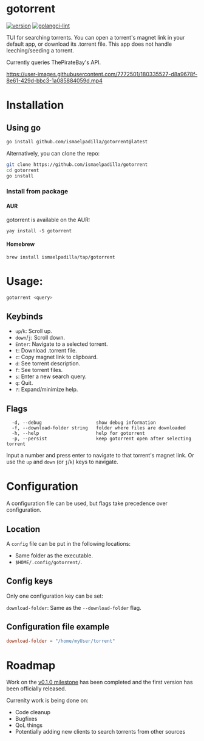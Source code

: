 # gotorrent

[![version](https://img.shields.io/github/v/release/ismaelpadilla/gotorrent)](https://github.com/ismaelpadilla/gotorrent/releases)
[![golangci-lint](https://github.com/ismaelpadilla/gotorrent/actions/workflows/golangci-lint.yml/badge.svg)](https://github.com/ismaelpadilla/gotorrent/actions/workflows/golangci-lint.yml)


TUI for searching torrents. You can open a torrent's magnet link in your default app, or download its .torrent file. This app does not handle leeching/seeding a torrent.

Currently queries ThePirateBay's API.

https://user-images.githubusercontent.com/7772501/180335527-d8a9678f-8e61-429d-bbc3-1a085884059d.mp4

# Installation

## Using go
```sh
go install github.com/ismaelpadilla/gotorrent@latest
```

Alternatively, you can clone the repo:

```sh
git clone https://github.com/ismaelpadilla/gotorrent
cd gotorrent
go install
```

### Install from package

#### AUR

gotorrent is available on the AUR:
```
yay install -S gotorrent
```

#### Homebrew

```
brew install ismaelpadilla/tap/gotorrent
```

# Usage:

```sh
gotorrent <query>
```

## Keybinds

- `up`/`k`: Scroll up.
- `down`/`j`: Scroll down.
- `Enter`: Navigate to a selected torrent.
- `t`: Download .torrent file.
- `c`: Copy magnet link to clipboard.
- `d`: See torrent description.
- `f`: See torrent files.
- `s`: Enter a new search query.
- `q`: Quit.
- `?`: Expand/minimize help.

## Flags

```
  -d, --debug                    show debug information
  -f, --download-folder string   folder where files are downloaded
  -h, --help                     help for gotorrent
  -p, --persist                  keep gotorrent open after selecting torrent
```

Input a number and press enter to navigate to that torrent's magnet link. Or use the `up` and `down` (or `j`/`k`) keys to navigate.

# Configuration

A configuration file can be used, but flags take precedence over configuration.

## Location

A `config` file can be put in the following locations:

- Same folder as the executable.
- `$HOME/.config/gotorrent/`.

## Config keys

Only one configuration key can be set:

`download-folder`: Same as the `--download-folder` flag.

## Configuration file example

```toml
download-folder = "/home/myUser/torrent"
```


# Roadmap

Work on the [v0.1.0 milestone](https://github.com/ismaelpadilla/gotorrent/milestone/1) has been completed and the first version has been officially released.

Currenlty work is being done on:
- Code cleanup
- Bugfixes
- QoL things
- Potentially adding new clients to search torrents from other sources
